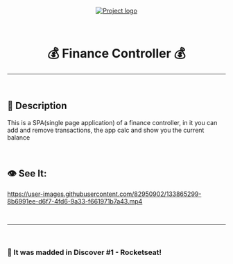 <p align="center">
  <a href="" rel="noopener">
 <img src="https://img.freepik.com/free-photo/front-view-finance-business-elements-assortment_23-2148793759.jpg?size=626&ext=jpg" alt="Project logo"></a>
</p>

<br>

<h1 align="center">💰 Finance Controller 💰</h1>

---

<br>

## 💁 Description

<p>This is a SPA(single page application) of a finance controller, in it you can add and remove transactions, the app calc and show you the current balance</p>

<br>

## 👁️ See It:



https://user-images.githubusercontent.com/82950902/133865299-8b6991ee-d6f7-4fd6-9a33-f661971b7a43.mp4


<br>
<hr>
<br>

### 📝 It was madded in Discover #1 - Rocketseat!
